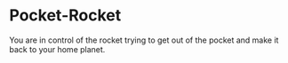 # Pocket-Rocket
You are in control of the rocket trying to get out of the pocket and make it back to your home planet.
